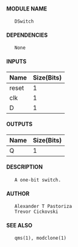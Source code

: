 #### MODULE NAME
       DSwitch

#### DEPENDENCIES
       None

#### INPUTS
Name  | Size(Bits)
------|------------
reset |     1      
clk  |     1      
D   |     1      

#### OUTPUTS
Name | Size(Bits)
------|------------
Q   |     1      

#### DESCRIPTION
       A one-bit switch.

#### AUTHOR
       Alexander T Pastoriza
       Trevor Cickovski

#### SEE ALSO
       qms(1), modclone(1)

